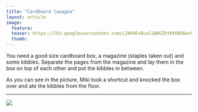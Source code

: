 ```yaml
---
title: "Cardboard lasagna"
layout: article
image:
  feature:
  teaser: https://lh3.googleusercontent.com/LZ4K9FvBualiB0GZhtRtR0hDarCkiy42S8r07MN_PX4=w245
  thumb:
---
```


You need a good size cardboard box, a magazine (staples taken out) and some kibbles. Separate the pages from the magazine and lay them in the box on top of each other and put the kibbles in between.

As you can see in the picture, Miki took a shortcut and knocked the box over and ate the kibbles from the floor.

---

[![](https://lh3.googleusercontent.com/YVxQ9l_7_xSNSD1DlioNcgFFFoVJNCYV99YyFhp4dGM=w800)](https://lh3.googleusercontent.com/YVxQ9l_7_xSNSD1DlioNcgFFFoVJNCYV99YyFhp4dGM=s0)

